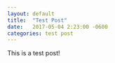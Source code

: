 ```yaml
---
layout: default
title:  "Test Post"
date:   2017-05-04 2:23:00 -0600
categories: test post
---
```


This is a test post!
